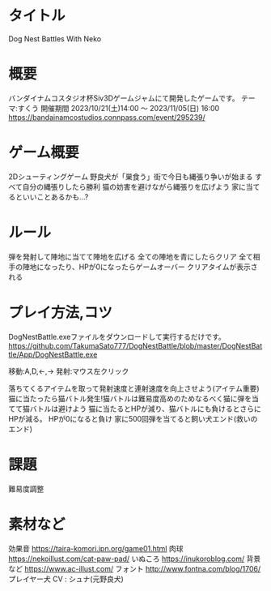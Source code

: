 # タイトル
Dog Nest Battles With Neko
 
# 概要
バンダイナムコスタジオ杯Siv3Dゲームジャムにて開発したゲームです。
テーマ:すくう
開催期間
2023/10/21(土)14:00 〜 2023/11/05(日) 16:00
https://bandainamcostudios.connpass.com/event/295239/

# ゲーム概要
2Dシューティングゲーム
野良犬が「巣食う」街で今日も縄張り争いが始まる
すべて自分の縄張りしたら勝利
猫の妨害を避けながら縄張りを広げよう
家に当てるといいことあるかも...?

# ルール
弾を発射して陣地に当てて陣地を広げる
全ての陣地を青にしたらクリア
全て相手の陣地になったり、HPが0になったらゲームオーバー
クリアタイムが表示される

# プレイ方法,コツ
DogNestBattle.exeファイルをダウンロードして実行するだけです。
https://github.com/TakumaSato777/DogNestBattle/blob/master/DogNestBattle/App/DogNestBattle.exe

移動:A,D,←,→
発射:マウス左クリック

落ちてくるアイテムを取って発射速度と連射速度を向上させよう(アイテム重要)
猫に当たったら猫バトル発生!猫バトルは難易度高めのためなるべく猫に弾を当てて猫バトルは避けよう
猫に当たるとHPが減り、猫バトルにも負けるとさらにHPが減る。
HPが0になると負け
家に500回弾を当てると飼い犬エンド(救いのエンド)

# 課題
難易度調整

# 素材など
効果音
https://taira-komori.jpn.org/game01.html
肉球
https://nekoillust.com/cat-paw-pad/
いぬころ
https://inukoroblog.com/
背景など
https://www.ac-illust.com/
フォント
http://www.fontna.com/blog/1706/
プレイヤー犬 CV : シュナ(元野良犬)
